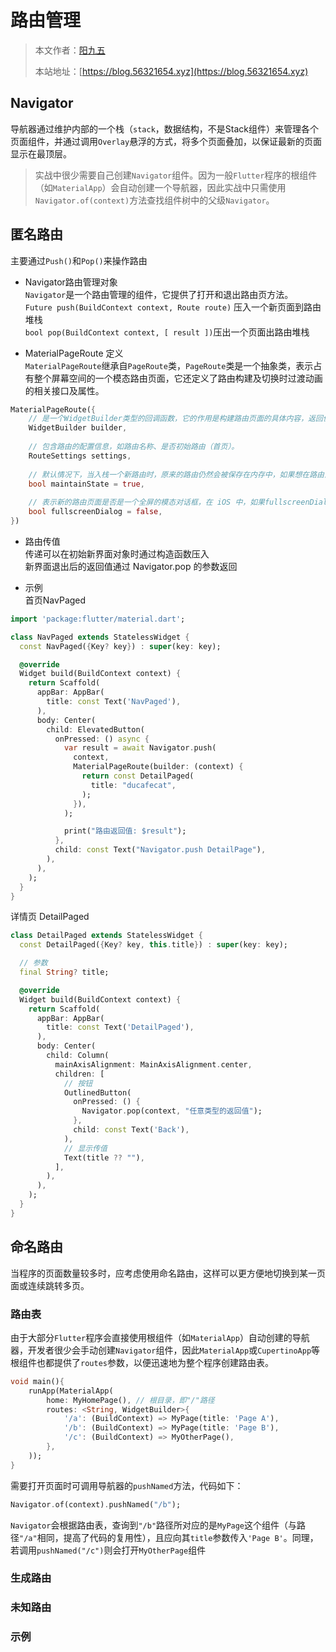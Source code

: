 # 路由管理

> 本文作者：[阳九五](https://github.com/CN-YoungYang)
>
> 本站地址：[https://blog.56321654.xyz](https://blog.56321654.xyz)


## Navigator
导航器通过维护内部的一个栈（`stack`，数据结构，不是Stack组件）来管理各个页面组件，并通过调用`Overlay`悬浮的方式，将多个页面叠加，以保证最新的页面显示在最顶层。
> 实战中很少需要自己创建`Navigator`组件。因为一般`Flutter`程序的根组件（如`MaterialApp`）会自动创建一个导航器，因此实战中只需使用`Navigator.of(context)`方法查找组件树中的父级`Navigator`。

## 匿名路由
主要通过`Push()`和`Pop()`来操作路由

- Navigator路由管理对象  
`Navigator`是一个路由管理的组件，它提供了打开和退出路由页方法。  
`Future push(BuildContext context, Route route)` 压入一个新页面到路由堆栈  
`bool pop(BuildContext context, [ result ])`压出一个页面出路由堆栈

- MaterialPageRoute 定义  
`MaterialPageRoute`继承自`PageRoute`类，`PageRoute`类是一个抽象类，表示占有整个屏幕空间的一个模态路由页面，它还定义了路由构建及切换时过渡动画的相关接口及属性。  
```dart
MaterialPageRoute({
    // 是一个WidgetBuilder类型的回调函数，它的作用是构建路由页面的具体内容，返回值是一个widget。我们通常要实现此回调，返回新路由的实例。
    WidgetBuilder builder,
    
    // 包含路由的配置信息，如路由名称、是否初始路由（首页）。
    RouteSettings settings,
    
    // 默认情况下，当入栈一个新路由时，原来的路由仍然会被保存在内存中，如果想在路由没用的时候释放其所占用的所有资源，可以设置maintainState为 false。
    bool maintainState = true,
    
    // 表示新的路由页面是否是一个全屏的模态对话框，在 iOS 中，如果fullscreenDialog为true，新页面将会从屏幕底部滑入（而不是水平方向）。
    bool fullscreenDialog = false,
})
```

- 路由传值  
传递可以在初始新界面对象时通过构造函数压入  
新界面退出后的返回值通过 Navigator.pop 的参数返回

- 示例  
首页NavPaged  
```dart
import 'package:flutter/material.dart';

class NavPaged extends StatelessWidget {
  const NavPaged({Key? key}) : super(key: key);

  @override
  Widget build(BuildContext context) {
    return Scaffold(
      appBar: AppBar(
        title: const Text('NavPaged'),
      ),
      body: Center(
        child: ElevatedButton(
          onPressed: () async {
            var result = await Navigator.push(
              context,
              MaterialPageRoute(builder: (context) {
                return const DetailPaged(
                  title: "ducafecat",
                );
              }),
            );

            print("路由返回值: $result");
          },
          child: const Text("Navigator.push DetailPage"),
        ),
      ),
    );
  }
}
```  
详情页 DetailPaged  
```dart
class DetailPaged extends StatelessWidget {
  const DetailPaged({Key? key, this.title}) : super(key: key);

  // 参数
  final String? title;

  @override
  Widget build(BuildContext context) {
    return Scaffold(
      appBar: AppBar(
        title: const Text('DetailPaged'),
      ),
      body: Center(
        child: Column(
          mainAxisAlignment: MainAxisAlignment.center,
          children: [
            // 按钮
            OutlinedButton(
              onPressed: () {
                Navigator.pop(context, "任意类型的返回值");
              },
              child: const Text('Back'),
            ),
            // 显示传值
            Text(title ?? ""),
          ],
        ),
      ),
    );
  }
}
```

## 命名路由
当程序的页面数量较多时，应考虑使用命名路由，这样可以更方便地切换到某一页面或连续跳转多页。

### 路由表
由于大部分`Flutter`程序会直接使用根组件（如`MaterialApp`）自动创建的导航器，开发者很少会手动创建`Navigator`组件，因此`MaterialApp`或`CupertinoApp`等根组件也都提供了`routes`参数，以便迅速地为整个程序创建路由表。
```dart
void main(){
    runApp(MaterialApp(
        home: MyHomePage(), // 根目录，即"/"路径
        routes: <String, WidgetBuilder>{
            '/a': (BuildContext) => MyPage(title: 'Page A'),
            '/b': (BuildContext) => MyPage(title: 'Page B'),
            '/c': (BuildContext) => MyOtherPage(),
        },
    ));
}
```
需要打开页面时可调用导航器的`pushNamed`方法，代码如下：
```dart
Navigator.of(context).pushNamed("/b");
```
`Navigator`会根据路由表，查询到`"/b"`路径所对应的是`MyPage`这个组件（与路径`"/a"`相同，提高了代码的复用性），且应向其`title`参数传入`'Page B'`。同理，若调用`pushNamed("/c")`则会打开`MyOtherPage`组件


### 生成路由
### 未知路由
### 示例